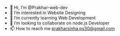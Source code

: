 - 👋 Hi, I’m @Prakhar-web-dev
- 👀 I’m interested in  Website Designing
- 🌱 I’m currently learning Web Development
- 💞️ I’m looking to collaborate on node.js Developer
- 📫 How to reach me prakharsinha.ps30@gmail.com

<!---
Prakhar-web-dev/Prakhar-web-dev is a ✨ special ✨ repository because its `README.md` (this file) appears on your GitHub profile.
You can click the Preview link to take a look at your changes.
--->
